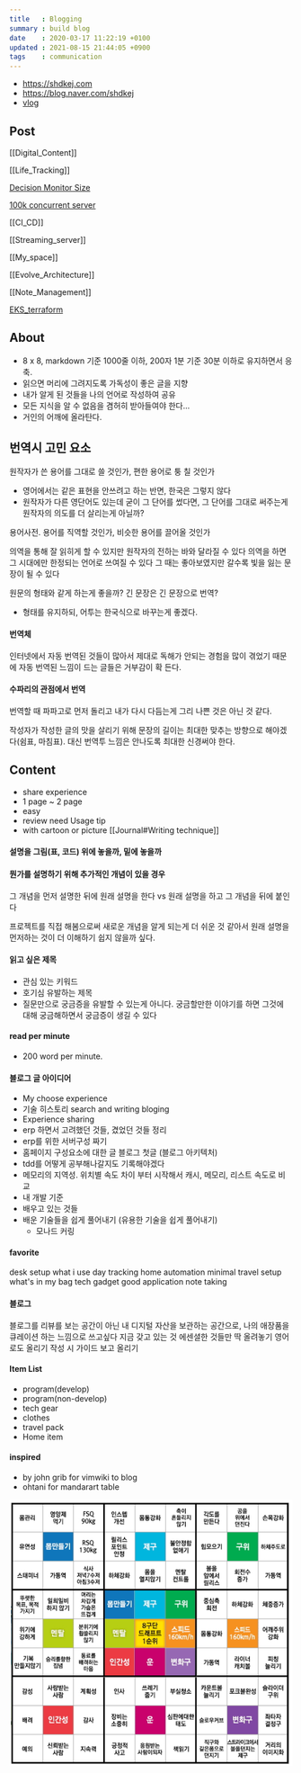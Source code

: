 ```yaml
---
title   : Blogging
summary : build blog
date    : 2020-03-17 11:22:19 +0100
updated : 2021-08-15 21:44:05 +0900
tags    : communication
---
```


- https://shdkej.com
- https://blog.naver.com/shdkej
- [vlog](Video)

## Post
[[Digital_Content]]

[[Life_Tracking]]

[Decision Monitor Size](Decision_Monitor_Size)

[100k concurrent server](100k_concurrent_server)

[[CI_CD]]

[[Streaming_server]]

[[My_space]]

[[Evolve_Architecture]]

[[Note_Management]]

[EKS_terraform](eks_with_terraform)

## About
- 8 x 8, markdown 기준 1000줄 이하, 200자 1분 기준 30분 이하로 유지하면서 응축.
- 읽으면 머리에 그려지도록 가독성이 좋은 글을 지향
- 내가 알게 된 것들을 나의 언어로 작성하여 공유
- 모든 지식을 알 수 없음을 겸허히 받아들여야 한다...
- 거인의 어깨에 올라탄다.


## 번역시 고민 요소
원작자가 쓴 용어를 그대로 쓸 것인가, 편한 용어로 퉁 칠 것인가
- 영어에서는 같은 표현을 안쓰려고 하는 반면, 한국은 그렇지 않다
- 원작자가 다른 영단어도 있는데 굳이 그 단어를 썼다면, 그 단어를 그대로 써주는게 원작자의 의도를 더 살리는게 아닐까?

용어사전. 용어를 직역할 것인가, 비슷한 용어를 끌어올 것인가

의역을 통해 잘 읽히게 할 수 있지만 원작자의 전하는 바와 달라질 수 있다
의역을 하면 그 시대에만 한정되는 언어로 쓰여질 수 있다
그 때는 좋아보였지만 갈수록 빛을 잃는 문장이 될 수 있다

원문의 형태와 같게 하는게 좋을까? 긴 문장은 긴 문장으로 번역?
- 형태를 유지하되, 어투는 한국식으로 바꾸는게 좋겠다.

#### 번역체
인터넷에서 자동 번역된 것들이 많아서 제대로 독해가 안되는 경험을 많이 겪었기
때문에 자동 번역된 느낌이 드는 글들은 거부감이 확 든다.

#### 수파리의 관점에서 번역
번역할 때 파파고로 먼저 돌리고 내가 다시 다듬는게 그리 나쁜 것은 아닌 것 같다.

작성자가 작성한 글의 맛을 살리기 위해 문장의 길이는 최대한 맞추는 방향으로
해야겠다(쉼표, 마침표). 대신 번역투 느낌은 안나도록 최대한 신경써야 한다.

## Content
- share experience
- 1 page ~ 2 page
- easy
- review need Usage tip
- with cartoon or picture
[[Journal#Writing technique]]

#### 설명을 그림(표, 코드) 위에 놓을까, 밑에 놓을까

#### 뭔가를 설명하기 위해 추가적인 개념이 있을 경우
그 개념을 먼저 설명한 뒤에 원래 설명을 한다 vs
원래 설명을 하고 그 개념을 뒤에 붙인다

프로젝트를 직접 해봄으로써 새로운 개념을 알게 되는게 더 쉬운 것 같아서 원래
설명을 먼저하는 것이 더 이해하기 쉽지 않을까 싶다.

#### 읽고 싶은 제목
- 관심 있는 키워드
- 호기심 유발하는 제목
- 질문만으로 궁금증을 유발할 수 있는게 아니다. 궁금할만한 이야기를 하면 그것에 대해 궁금해하면서 궁금증이 생길 수 있다

#### read per minute
- 200 word per minute.

#### 블로그 글 아이디어
- My choose experience
- 기술 히스토리 search and writing bloging
- Experience sharing
- erp 하면서 고려했던 것들, 겼었던 것들 정리
 - erp를 위한 서버구성 짜기
- 홈페이지 구성요소에 대한 글 블로그 첫글 (블로그 아키텍처)
- tdd를 어떻게 공부해나갈지도 기록해야겠다
- 메모리의 지역성. 위치별 속도 차이 부터 시작해서 캐시, 메모리, 리스트 속도로 비교
- 내 개발 기준
- 배우고 있는 것들
- 배운 기술들을 쉽게 풀어내기 (유용한 기술을 쉽게 풀어내기)
    - 모나드 커링

#### favorite
desk setup
what i use
day tracking
home automation
minimal travel setup
what's in my bag
tech gadget
good application
note taking

#### 블로그
블로그를 리뷰를 보는 공간이 아닌
내 디지털 자산을 보관하는 공간으로, 나의 애장품을 큐레이션 하는 느낌으로
쓰고싶다
지금 갖고 있는 것
에센셜한 것들만 딱 올려놓기
영어로도 올리기
작성 시 가이드 보고 올리기

#### Item List
- program(develop)
- program(non-develop)
- tech gear
- clothes
- travel pack
- Home item

#### inspired
- by john grib for vimwiki to blog
- ohtani for mandarart table

![mandarart](./img/ohtani.gif)
